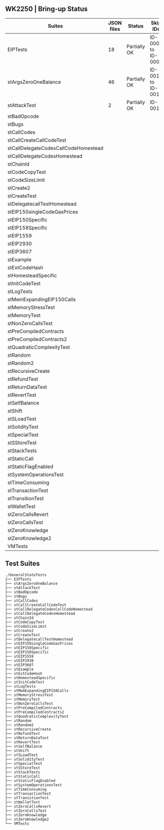 

## WK2250 | Bring-up Status

| Suites | JSON files | Status | Skip IDs |
| --- | --- | --- | --- |
| EIPTests | 18 | Partially OK | ID-0001 to ID-0009 |
| stArgsZeroOneBalance | 46 | Partially OK | ID-0010 to ID-0012 |
| stAttackTest | 2 | Partially OK | ID-0013 |
| stBadOpcode | | | |
| stBugs | | | |
| stCallCodes | | | |
| stCallCreateCallCodeTest | | | |
| stCallDelegateCodesCallCodeHomestead | | | |
| stCallDelegateCodesHomestead | | | |
| stChainId | | | |
| stCodeCopyTest | | | |
| stCodeSizeLimit | | | |
| stCreate2 | | | |
| stCreateTest | | | |
| stDelegatecallTestHomestead | | | |
| stEIP150singleCodeGasPrices | | | |
| stEIP150Specific | | | |
| stEIP158Specific | | | |
| stEIP1559 | | | |
| stEIP2930 | | | |
| stEIP3607 | | | |
| stExample | | | |
| stExtCodeHash | | | |
| stHomesteadSpecific | | | |
| stInitCodeTest | | | |
| stLogTests | | | |
| stMemExpandingEIP150Calls | | | |
| stMemoryStressTest | | | |
| stMemoryTest | | | |
| stNonZeroCallsTest | | | |
| stPreCompiledContracts | | | |
| stPreCompiledContracts2 | | | |
| stQuadraticComplexityTest | | | |
| stRandom | | | |
| stRandom2 | | | |
| stRecursiveCreate | | | |
| stRefundTest | | | |
| stReturnDataTest | | | |
| stRevertTest | | | |
| stSelfBalance | | | |
| stShift | | | |
| stSLoadTest | | | |
| stSolidityTest | | | |
| stSpecialTest | | | |
| stSStoreTest | | | |
| stStackTests | | | |
| stStaticCall | | | |
| stStaticFlagEnabled | | | |
| stSystemOperationsTest | | | |
| stTimeConsuming | | | |
| stTransactionTest | | | |
| stTransitionTest | | | |
| stWalletTest | | | |
| stZeroCallsRevert | | | |
| stZeroCallsTest | | | |
| stZeroKnowledge | | | |
| stZeroKnowledge2 | | | |
| VMTests | | | |

## Test Suites

```
./GeneralStateTests
├── EIPTests
├── stArgsZeroOneBalance
├── stAttackTest
├── stBadOpcode
├── stBugs
├── stCallCodes
├── stCallCreateCallCodeTest
├── stCallDelegateCodesCallCodeHomestead
├── stCallDelegateCodesHomestead
├── stChainId
├── stCodeCopyTest
├── stCodeSizeLimit
├── stCreate2
├── stCreateTest
├── stDelegatecallTestHomestead
├── stEIP150singleCodeGasPrices
├── stEIP150Specific
├── stEIP158Specific
├── stEIP1559
├── stEIP2930
├── stEIP3607
├── stExample
├── stExtCodeHash
├── stHomesteadSpecific
├── stInitCodeTest
├── stLogTests
├── stMemExpandingEIP150Calls
├── stMemoryStressTest
├── stMemoryTest
├── stNonZeroCallsTest
├── stPreCompiledContracts
├── stPreCompiledContracts2
├── stQuadraticComplexityTest
├── stRandom
├── stRandom2
├── stRecursiveCreate
├── stRefundTest
├── stReturnDataTest
├── stRevertTest
├── stSelfBalance
├── stShift
├── stSLoadTest
├── stSolidityTest
├── stSpecialTest
├── stSStoreTest
├── stStackTests
├── stStaticCall
├── stStaticFlagEnabled
├── stSystemOperationsTest
├── stTimeConsuming
├── stTransactionTest
├── stTransitionTest
├── stWalletTest
├── stZeroCallsRevert
├── stZeroCallsTest
├── stZeroKnowledge
├── stZeroKnowledge2
└── VMTests
```